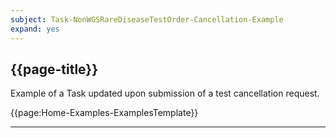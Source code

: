 ```yaml
---
subject: Task-NonWGSRareDiseaseTestOrder-Cancellation-Example
expand: yes
---
```



## {{page-title}}

Example of a Task updated upon submission of a test cancellation request.

{{page:Home-Examples-ExamplesTemplate}}


---